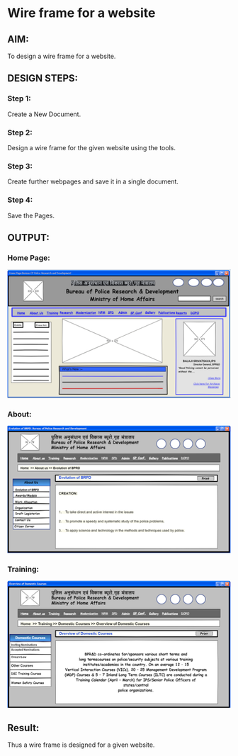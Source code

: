 # Wire frame for a website

## AIM:
To design a wire frame for a website.

## DESIGN STEPS:

### Step 1:
Create a New Document.

### Step 2:
Design a wire frame for the given website using the tools.

### Step 3:
Create further webpages and save it in a single document.

### Step 4:
Save the Pages.

## OUTPUT:

### Home Page:

![output](./img/1.png)

### About:

![output](./img/2.png)

### Training:

![output](./img/3.png)

## Result:
Thus a wire frame is designed for a given website.

